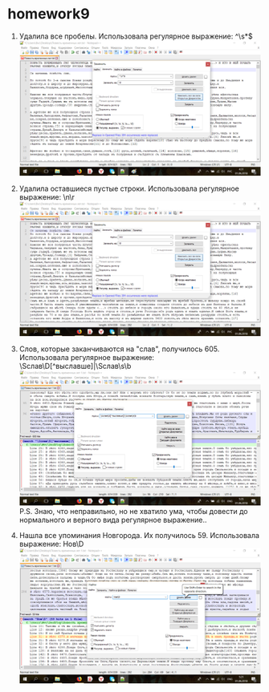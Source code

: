 # homework9
1. Удалила все пробелы. Использовала регулярное выражение: ^\s*$
![](https://raw.githubusercontent.com/minskerxenia174/homework9/master/%D0%9F%D1%80%D0%BE%D0%B1%D0%B5%D0%BB.png)

2. Удалила оставшиеся пустые строки. Использовала регулярное выражение: \n\r
![](https://raw.githubusercontent.com/minskerxenia174/homework9/master/%D0%A1%D1%82%D1%80%D0%BE%D0%BA%D0%B0.png)

3. Слов, которые заканчиваются на "слав", получилось 605. Использовала регулярное выражение: \Sслав\D[^выславше]|\Sслав\s\b
![](https://raw.githubusercontent.com/minskerxenia174/homework9/master/%D0%A1%D0%BB%D0%B0%D0%B2%D0%BB%D1%8C.png)
P.S. Знаю, что неправильно, но не хватило ума, чтобы довести до нормального и верного вида регулярное выражение..

3. Нашла все упоминания Новгорода. Их получилось 59. Использовала выражение: Нов\D
![](https://raw.githubusercontent.com/minskerxenia174/homework9/master/%D0%9D%D0%BE%D0%B2%D0%B3%D0%BE%D1%80%D0%BE%D0%B4.png)
